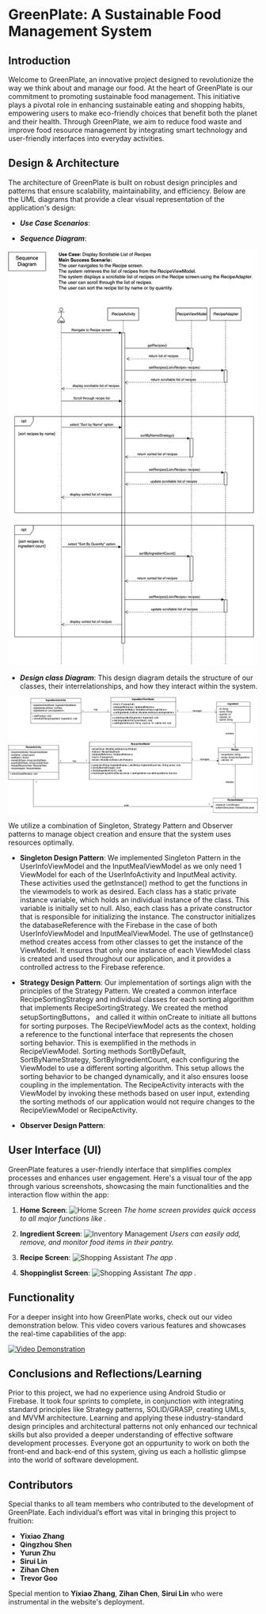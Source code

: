 # GreenPlate: A Sustainable Food Management System

## Introduction

Welcome to GreenPlate, an innovative project designed to revolutionize the way we think about and manage our food. At the heart of GreenPlate is our commitment to promoting sustainable food management. This initiative plays a pivotal role in enhancing sustainable eating and shopping habits, empowering users to make eco-friendly choices that benefit both the planet and their health. Through GreenPlate, we aim to reduce food waste and improve food resource management by integrating smart technology and user-friendly interfaces into everyday activities.

## Design & Architecture

The architecture of GreenPlate is built on robust design principles and patterns that ensure scalability, maintainability, and efficiency. Below are the UML diagrams that provide a clear visual representation of the application's design:

- ***Use Case Scenarios***:

-  ***Sequence Diagram***:

![Sequence Diagram](GreenPlate_SD.jpg)
   
  
- ***Design class Diagram***: This design diagram details the structure of our classes, their interrelationships, and how they interact within the system.
  
![Design Class Diagram for Ingredient and Recipe screens](GreenPlate_Ingredient_Recipe_DCD.jpg)

We utilize a combination of Singleton, Strategy Pattern and Observer patterns to manage object creation and ensure that the system uses resources optimally.


- **Singleton Design Pattern**:
  We implemented Singleton Pattern in the UserInfoViewModel and the InputMealViewModel as we only need 1 ViewModel for each of the UserInfoActivity and InputMeal activity. These activities used the getInstance() method to get the functions in the  viewmodels to work as desired. Each class has a static private instance variable, which holds an individual instance of the class. This variable is initially set to null. Also, each class has a private constructor that is responsible for initializing the instance. The constructor initializes the databaseReference with the Firebase in the case of both UserInfoViewModel and InputMealViewModel. The use of getInstance()  method creates access from other classes to get the instance of the ViewModel. It ensures that only one instance of each ViewModel class is created and used throughout our application, and it provides a controlled actress to the Firebase reference.
  
- **Strategy Design Pattern**:
  Our implementation of sortings align with the principles of the Strategy Pattern. We created a common interface RecipeSortingStrategy and individual classes for each sorting algorithm that implements RecipeSortingStrategy. We created the method setupSortingButtons， and called it within onCreate to initiate all buttons for sorting purposes. The  RecipeViewModel acts as the context, holding a reference to the functional interface that represents the chosen sorting behavior. This is exemplified in the methods in  RecipeViewModel. Sorting methods SortByDefault, SortByNameStrategy, SortByIngredientCount, each configuring the ViewModel to use a different sorting algorithm. This setup allows the sorting behavior to be changed dynamically, and it also ensures loose coupling in the implementation. The RecipeActivity interacts with the ViewModel by invoking these methods based on user input, extending the sorting methods of our application would not require changes to the RecipeViewModel or RecipeActivity.

- **Observer Design Pattern**:



    

## User Interface (UI)

GreenPlate features a user-friendly interface that simplifies complex processes and enhances user engagement. Here's a visual tour of the app through various screenshots, showcasing the main functionalities and the interaction flow within the app:

1. **Home Screen**:
   ![Home Screen](path/to/homescreen.png)
   *The home screen provides quick access to all major functions like .*

2. **Ingredient Screen**:
   ![Inventory Management](path/to/inventory.png)
   *Users can easily add, remove, and monitor food items in their pantry.*

3. **Recipe Screen**:
   ![Shopping Assistant](path/to/shopping.png)
   *The app .*

4. **Shoppinglist Screen**:
   ![Shopping Assistant](path/to/shopping.png)
   *The app .*

## Functionality

For a deeper insight into how GreenPlate works, check out our video demonstration below. This video covers various features and showcases the real-time capabilities of the app:

[![Video Demonstration](path/to/thumbnail.jpg)](link_to_video)

## Conclusions and Reflections/Learning

Prior to this project, we had no experience using Android Studio or Firebase. It took four sprints to complete, in conjunction with integrating standard principles like Strategy patterns, SOLID/GRASP, creating UMLs, and MVVM architecture. Learning and applying these industry-standard design principles and architectural patterns not only enhanced our technical skills but also provided a deeper understanding of effective software development processes. Everyone got an oppurtunity to work on both the front-end and back-end of this system, giving us each a hollistic glimpse into the world of software development. 
## Contributors

Special thanks to all team members who contributed to the development of GreenPlate. Each individual’s effort was vital in bringing this project to fruition:

- **Yixiao Zhang**
- **Qingzhou Shen**
- **Yurun Zhu**
- **Sirui Lin**
- **Zihan Chen**
- **Trevor Goo**

Special mention to **Yixiao Zhang**, **Zihan Chen**, **Sirui Lin** who were instrumental in the website's deployment.


